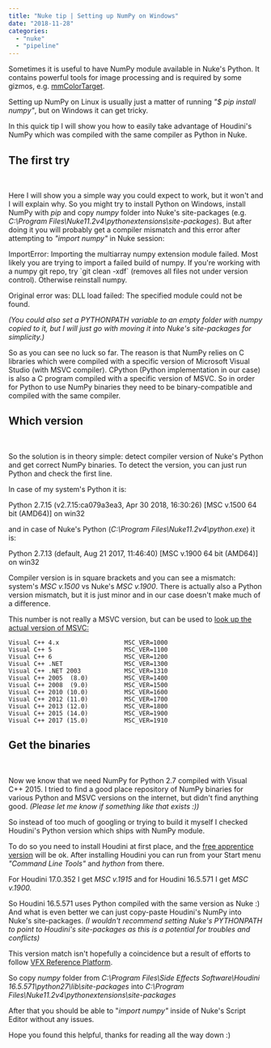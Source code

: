 ```yaml
---
title: "Nuke tip | Setting up NumPy on Windows"
date: "2018-11-28"
categories: 
  - "nuke"
  - "pipeline"
---
```


Sometimes it is useful to have NumPy module available in Nuke's Python. It contains powerful tools for image processing and is required by some gizmos, e.g. [mmColorTarget](https://www.marcomeyer-vfx.de/?p=88).

Setting up NumPy on Linux is usually just a matter of running _"$ pip install numpy"_, but on Windows it can get tricky.

In this quick tip I will show you how to easily take advantage of Houdini's NumPy which was compiled with the same compiler as Python in Nuke.

## The first try

 

Here I will show you a simple way you could expect to work, but it won't and I will explain why. So you might try to install Python on Windows, install NumPy with _pip_ and copy _numpy_ folder into Nuke's site-packages (e.g. _C:\\Program Files\\Nuke11.2v4\\pythonextensions\\site-packages_). But after doing it you will probably get a compiler mismatch and this error after attempting to _"import numpy"_ in Nuke session:

ImportError: 
Importing the multiarray numpy extension module failed. Most
likely you are trying to import a failed build of numpy.
If you're working with a numpy git repo, try \`git clean -xdf\` (removes all
files not under version control). Otherwise reinstall numpy.

Original error was: DLL load failed: The specified module could not be found.

_(You could also set a PYTHONPATH variable to an empty folder with numpy copied to it, but I will just go with moving it into Nuke's site-packages for simplicity.)_

So as you can see no luck so far. The reason is that NumPy relies on C libraries which were compiled with a specific version of Microsoft Visual Studio (with MSVC compiler). CPython (Python implementation in our case) is also a C program compiled with a specific version of MSVC. So in order for Python to use NumPy binaries they need to be binary-compatible and compiled with the same compiler.

## Which version

 

So the solution is in theory simple: detect compiler version of Nuke's Python and get correct NumPy binaries. To detect the version, you can just run Python and check the first line.

In case of my system's Python it is:

Python 2.7.15 (v2.7.15:ca079a3ea3, Apr 30 2018, 16:30:26) \[MSC v.1500 64 bit (AMD64)\] on win32

and in case of Nuke's Python (_C:\\Program Files\\Nuke11.2v4\\python.exe_) it is:

Python 2.7.13 (default, Aug 21 2017, 11:46:40) \[MSC v.1900 64 bit (AMD64)\] on win32

Compiler version is in square brackets and you can see a mismatch: system's _MSC v.1500_ vs Nuke's _MSC v.1900_. There is actually also a Python version mismatch, but it is just minor and in our case doesn't make much of a difference.

This number is not really a MSVC version, but can be used to [look up the actual version of MSVC:](https://stackoverflow.com/a/2676904)

```
Visual C++ 4.x                  MSC_VER=1000
Visual C++ 5                    MSC_VER=1100
Visual C++ 6                    MSC_VER=1200
Visual C++ .NET                 MSC_VER=1300
Visual C++ .NET 2003            MSC_VER=1310
Visual C++ 2005  (8.0)          MSC_VER=1400
Visual C++ 2008  (9.0)          MSC_VER=1500
Visual C++ 2010 (10.0)          MSC_VER=1600
Visual C++ 2012 (11.0)          MSC_VER=1700
Visual C++ 2013 (12.0)          MSC_VER=1800
Visual C++ 2015 (14.0)          MSC_VER=1900
Visual C++ 2017 (15.0)          MSC_VER=1910
```

## Get the binaries

 

Now we know that we need NumPy for Python 2.7 compiled with Visual C++ 2015. I tried to find a good place repository of NumPy binaries for various Python and MSVC versions on the internet, but didn't find anything good. _(Please let me know if something like that exists :))_

So instead of too much of googling or trying to build it myself I checked Houdini's Python version which ships with NumPy module.

To do so you need to install Houdini at first place, and the [free apprentice version](https://www.sidefx.com/download/) will be ok. After installing Houdini you can run from your Start menu _"Command Line Tools"_ and _hython_ from there.

For Houdini 17.0.352 I get _MSC v.1915_ and for Houdini 16.5.571 I get _MSC v.1900._

So Houdini 16.5.571 uses Python compiled with the same version as Nuke :) And what is even better we can just copy-paste Houdini's NumPy into Nuke's site-packages. _(I wouldn't recommend setting Nuke's PYTHONPATH to point to Houdini's site-packages as this is a potential for troubles and conflicts)_

This version match isn't hopefully a coincidence but a result of efforts to follow [VFX Reference Platform](http://www.vfxplatform.com/).

So copy _numpy_ folder from _C:\\Program Files\\Side Effects Software\\Houdini 16.5.571\\python27\\lib\\site-packages_ into _C:\\Program Files\\Nuke11.2v4\\pythonextensions\\site-packages_

After that you should be able to "_import numpy"_ inside of Nuke's Script Editor without any issues.

Hope you found this helpful, thanks for reading all the way down :)
